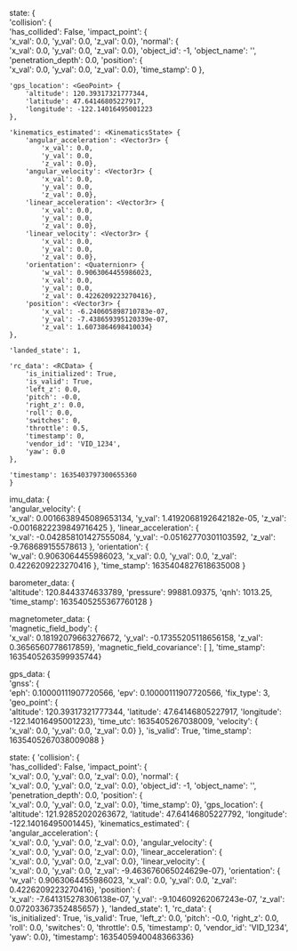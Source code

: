 state: <MultirotorState> {   
    'collision': <CollisionInfo> {   
        'has_collided': False,
        'impact_point': <Vector3r> {   
            'x_val': 0.0,
            'y_val': 0.0,
            'z_val': 0.0},
        'normal': <Vector3r> {   
            'x_val': 0.0,
            'y_val': 0.0,
            'z_val': 0.0},
        'object_id': -1,
        'object_name': '',
        'penetration_depth': 0.0,
        'position': <Vector3r> {   
            'x_val': 0.0,
            'y_val': 0.0,
            'z_val': 0.0},
        'time_stamp': 0
    },

    'gps_location': <GeoPoint> {   
        'altitude': 120.39317321777344,
        'latitude': 47.64146805227917,
        'longitude': -122.14016495001223
    },

    'kinematics_estimated': <KinematicsState> {   
        'angular_acceleration': <Vector3r> {   
            'x_val': 0.0,
            'y_val': 0.0,
            'z_val': 0.0},
        'angular_velocity': <Vector3r> {   
            'x_val': 0.0,
            'y_val': 0.0,
            'z_val': 0.0},
        'linear_acceleration': <Vector3r> {   
            'x_val': 0.0,
            'y_val': 0.0,
            'z_val': 0.0},
        'linear_velocity': <Vector3r> {   
            'x_val': 0.0,
            'y_val': 0.0,
            'z_val': 0.0},
        'orientation': <Quaternionr> {   
            'w_val': 0.9063064455986023,
            'x_val': 0.0,
            'y_val': 0.0,
            'z_val': 0.4226209223270416},
        'position': <Vector3r> {   
            'x_val': -6.240605898710783e-07,
            'y_val': -7.438659395120339e-07,
            'z_val': 1.6073864698410034}
    },

    'landed_state': 1,
    
    'rc_data': <RCData> {   
        'is_initialized': True,
        'is_valid': True,
        'left_z': 0.0,
        'pitch': -0.0,
        'right_z': 0.0,
        'roll': 0.0,
        'switches': 0,
        'throttle': 0.5,
        'timestamp': 0,
        'vendor_id': 'VID_1234',
        'yaw': 0.0
    },

    'timestamp': 1635403797300655360
    }

imu_data: <ImuData> {   
    'angular_velocity': <Vector3r> {   
        'x_val': 0.0016638945089653134,
        'y_val': 1.4192068192642182e-05,
        'z_val': -0.0016822239849716425
    },
    'linear_acceleration': <Vector3r> {   
        'x_val': -0.042858101427555084,
        'y_val': -0.05162770301103592,
        'z_val': -9.768689155578613
    },
    'orientation': <Quaternionr> {   
        'w_val': 0.9063064455986023,
        'x_val': 0.0,
        'y_val': 0.0,
        'z_val': 0.4226209223270416
    },
    'time_stamp': 1635404827618635008
    }

barometer_data: <BarometerData> {   
    'altitude': 120.8443374633789,
    'pressure': 99881.09375,
    'qnh': 1013.25,
    'time_stamp': 1635405255367760128
    }

magnetometer_data: <MagnetometerData> {   
    'magnetic_field_body': <Vector3r> {   
        'x_val': 0.18192079663276672,
        'y_val': -0.17355205118656158,
        'z_val': 0.3656560778617859},
    'magnetic_field_covariance': [   ],
    'time_stamp': 1635405263599935744}

gps_data: <GpsData> {   
    'gnss': <GnssReport> {   
        'eph': 0.10000111907720566,
        'epv': 0.10000111907720566,
        'fix_type': 3,
        'geo_point': <GeoPoint> {   
            'altitude': 120.39317321777344,
            'latitude': 47.64146805227917,
            'longitude': -122.14016495001223},
        'time_utc': 1635405267038009,
    'velocity': <Vector3r> {   
        'x_val': 0.0,
        'y_val': 0.0,
        'z_val': 0.0}
        },
    'is_valid': True,
    'time_stamp': 1635405267038009088
    }


state: <MultirotorState> {   'collision': <CollisionInfo> {   
    'has_collided': False,
    'impact_point': <Vector3r> {   
        'x_val': 0.0,
        'y_val': 0.0,
        'z_val': 0.0},
    'normal': <Vector3r> {   
        'x_val': 0.0,
        'y_val': 0.0,
        'z_val': 0.0},
    'object_id': -1,
    'object_name': '',
    'penetration_depth': 0.0,
    'position': <Vector3r> {   
        'x_val': 0.0,
        'y_val': 0.0,
        'z_val': 0.0},
    'time_stamp': 0},
    'gps_location': <GeoPoint> {   
        'altitude': 121.92852020263672,
        'latitude': 47.64146805227792,
        'longitude': -122.14016495001445},
    'kinematics_estimated': <KinematicsState> {   
        'angular_acceleration': <Vector3r> {   
            'x_val': 0.0,
            'y_val': 0.0,
            'z_val': 0.0},
    'angular_velocity': <Vector3r> {   
        'x_val': 0.0,
        'y_val': 0.0,
        'z_val': 0.0},
    'linear_acceleration': <Vector3r> {   
        'x_val': 0.0,
        'y_val': 0.0,
        'z_val': 0.0},
    'linear_velocity': <Vector3r> {   
        'x_val': 0.0,
        'y_val': 0.0,
        'z_val': -9.463676065024629e-07},
    'orientation': <Quaternionr> {   
        'w_val': 0.9063064455986023,
        'x_val': 0.0,
        'y_val': 0.0,
        'z_val': 0.4226209223270416},
    'position': <Vector3r> {   
        'x_val': -7.641315278306138e-07,
        'y_val': -9.104609262067243e-07,
        'z_val': 0.07203367352485657}
    },
    'landed_state': 1,
    'rc_data': <RCData> {   
        'is_initialized': True,
        'is_valid': True,
        'left_z': 0.0,
        'pitch': -0.0,
        'right_z': 0.0,
        'roll': 0.0,
        'switches': 0,
        'throttle': 0.5,
        'timestamp': 0,
        'vendor_id': 'VID_1234',
        'yaw': 0.0},
    'timestamp': 1635405940048366336}